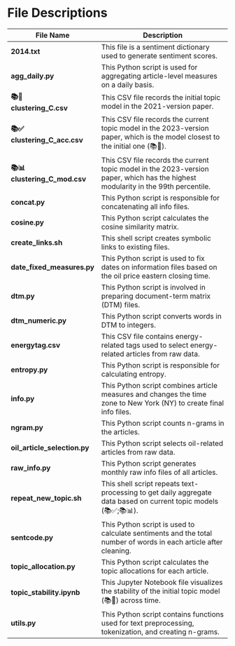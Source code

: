 # File Descriptions

| File Name                         | Description                                                                                       |
|-----------------------------------|---------------------------------------------------------------------------------------------------|
| **2014.txt**                      | This file is a sentiment dictionary used to generate sentiment scores.                           |
| **agg_daily.py**                  | This Python script is used for aggregating article-level measures on a daily basis.              |
| **:books::checkered_flag:<br>clustering_C.csv**         | This CSV file records the initial topic model in the 2021-version paper.                 |
| **:books::white_check_mark:<br>clustering_C_acc.csv**  | This CSV file records the current topic model in the 2023-version paper, which is the model closest to the initial one (:books::checkered_flag:).|
| **:books::bar_chart:<br>clustering_C_mod.csv**  | This CSV file records the current topic model in the 2023-version paper, which has the highest modularity in the 99th percentile.|
| **concat.py**                     | This Python script is responsible for concatenating all info files.                              |
| **cosine.py**                     | This Python script calculates the cosine similarity matrix.                                       |
| **create_links.sh**               | This shell script creates symbolic links to existing files.                                      |
| **date_fixed_measures.py**        | This Python script is used to fix dates on information files based on the oil price eastern closing time. |
| **dtm.py**                        | This Python script is involved in preparing document-term matrix (DTM) files.                   |
| **dtm_numeric.py**                | This Python script converts words in DTM to integers.                                            |
| **energytag.csv**                 | This CSV file contains energy-related tags used to select energy-related articles from raw data.|
| **entropy.py**                    | This Python script is responsible for calculating entropy.                                       |
| **info.py**                       | This Python script combines article measures and changes the time zone to New York (NY) to create final info files. |
| **ngram.py**                      | This Python script counts n-grams in the articles.                                               |
| **oil_article_selection.py**      | This Python script selects oil-related articles from raw data.                                   |
| **raw_info.py**                   | This Python script generates monthly raw info files of all articles.                             |
| **repeat_new_topic.sh**           | This shell script repeats text-processing to get daily aggregate data based on current topic models (:books::white_check_mark:;:books::bar_chart:).|
| **sentcode.py**                   | This Python script is used to calculate sentiments and the total number of words in each article after cleaning. |
| **topic_allocation.py**           | This Python script calculates the topic allocations for each article.                            |
| **topic_stability.ipynb**         | This Jupyter Notebook file visualizes the stability of the initial topic model (:books::checkered_flag:) across time. |
| **utils.py**                      | This Python script contains functions used for text preprocessing, tokenization, and creating n-grams. |
